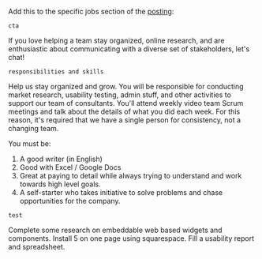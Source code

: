 
Add this to the specific jobs section of the [posting](./POSTING.md):

`cta`

If you love helping a team stay organized, online research, and are enthusiastic about communicating with a diverse set of stakeholders, let's chat!

`responsibilities and skills`

Help us stay organized and grow. You will be responsible for conducting market research, usability testing, admin stuff, and other activities to support our team of consultants. You'll attend weekly video team Scrum meetings and talk about the details of what you did each week. For this reason, it's required that we have a single person for consistency, not a changing team.

You must be:
1. A good writer (in English)
2. Good with Excel / Google Docs
3. Great at paying to detail while always trying to understand and work towards high level goals.
4. A self-starter who takes initiative to solve problems and chase opportunities for the company.

`test`

Complete some research on embeddable web based widgets and components. Install 5 on one page using squarespace. Fill a usability report and spreadsheet.
